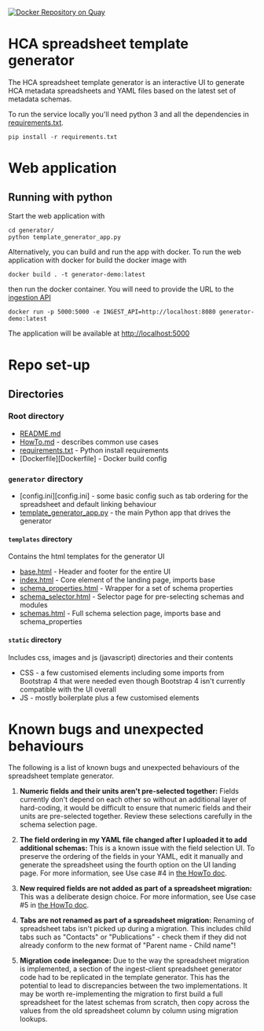 [![Docker Repository on Quay](https://quay.io/repository/humancellatlas/schema-template-generator/status "Docker Repository on Quay")](https://quay.io/repository/humancellatlas/schema-template-generator)

# HCA spreadsheet template generator

The HCA spreadsheet template generator is an interactive UI to generate HCA metadata spreadsheets and YAML files based on the latest set of metadata schemas.

To run the service locally you'll need python 3 and all the dependencies in [requirements.txt](requirements.txt).


```
pip install -r requirements.txt
```


# Web application

## Running with python

Start the web application with

```
cd generator/
python template_generator_app.py
```

Alternatively, you can build and run the app with docker. To run the web application with docker for build the docker image with

```
docker build . -t generator-demo:latest
```

then run the docker container. You will need to provide the URL to the [ingestion API](https://github.com/HumanCellAtlas/ingest-core)

```
docker run -p 5000:5000 -e INGEST_API=http://localhost:8080 generator-demo:latest
```

The application will be available at <http://localhost:5000>


# Repo set-up

## Directories

### Root directory

- [README.md](README.md) 
- [HowTo.md](HowTo.md) - describes common use cases
- [requirements.txt](requirements.txt) - Python install requirements
- [Dockerfile][Dockerfile] - Docker build config

### `generator` directory

- [config.ini][config.ini] - some basic config such as tab ordering for the spreadsheet and default linking behaviour
- [template_generator_app.py](template_generator_app.py) - the main Python app that drives the generator

#### `templates` directory

Contains the html templates for the generator UI

- [base.html](.html) - Header and footer for the entire UI
- [index.html](.html) - Core element of the landing page, imports base
- [schema_properties.html](.html) - Wrapper for a set of schema properties
- [schema_selector.html](.html) - Selector page for pre-selecting schemas and modules
- [schemas.html](.html) - Full schema selection page, imports base and schema_properties


#### `static` directory

Includes css, images and js (javascript) directories and their contents

- CSS - a few customised elements including some imports from Bootstrap 4 that were needed even though Bootstrap 4 isn't currently compatible with the UI overall
- JS - mostly boilerplate plus a few customised elements

# Known bugs and unexpected behaviours

The following is a list of known bugs and unexpected behaviours of the spreadsheet template generator.

1. **Numeric fields and their units aren't pre-selected together:** Fields currently don't depend on each other so without an additional layer of hard-coding, it would be difficult to ensure that numeric fields and their units are pre-selected together. Review these selections carefully in the schema selection page.

1. **The field ordering in my YAML file changed after I uploaded it to add additional schemas:** This is a known issue with the field selection UI. To preserve the ordering of the fields in your YAML, edit it manually and generate the spreadsheet using the fourth option on the UI landing page. For more information, see Use case #4 in [the HowTo doc](HowTo.md).

1. **New required fields are not added as part of a spreadsheet migration:** This was a deliberate design choice. For more information, see Use case #5 in [the HowTo doc](HowTo.md).

1. **Tabs are not renamed as part of a spreadsheet migration:** Renaming of spreadsheet tabs isn't picked up during a migration. This includes child tabs such as "Contacts" or "Publications" - check them if they did not already conform to the new format of "Parent name - Child name"!

1. **Migration code inelegance:** Due to the way the spreadsheet migration is implemented, a section of the ingest-client spreadsheet generator code had to be replicated in the template generator. This has the potential to lead to discrepancies between the two implementations. It may be worth re-implementing the migration to first build a full spreadsheet for the latest schemas from scratch, then copy across the values from the old spreadsheet column by column using migration lookups.

